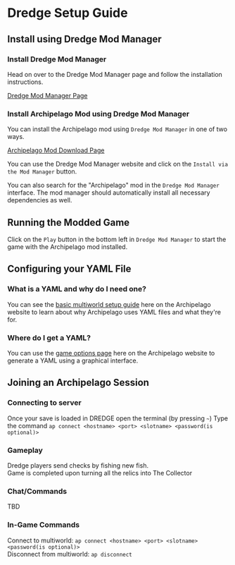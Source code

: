 # Dredge Setup Guide

## Install using Dredge Mod Manager

### Install Dredge Mod Manager

Head on over to the Dredge Mod Manager page and follow the installation instructions.

[Dredge Mod Manager Page](https://dredgemods.com/manager/)

### Install Archipelago Mod using Dredge Mod Manager

You can install the Archipelago mod using `Dredge Mod Manager` in one of two ways.

[Archipelago Mod Download Page](https://dredgemods.com/mods/)

You can use the Dredge Mod Manager website and click on the `Install via the Mod Manager` button.

You can also search for the "Archipelago" mod in the `Dredge Mod Manager` interface. The mod manager should automatically install
all necessary dependencies as well.

## Running the Modded Game

Click on the `Play` button in the bottom left in `Dredge Mod Manager` to start the game with the Archipelago mod installed.

## Configuring your YAML File
### What is a YAML and why do I need one?
You can see the [basic multiworld setup guide](/tutorial/Archipelago/setup/en) here on the Archipelago website to learn 
about why Archipelago uses YAML files and what they're for.

### Where do I get a YAML?
You can use the [game options page](/games/Dredge/player-options) here on the Archipelago 
website to generate a YAML using a graphical interface.


## Joining an Archipelago Session
### Connecting to server
Once your save is loaded in DREDGE open the terminal (by pressing `~`)
Type the command `ap connect <hostname> <port> <slotname> <password(is optional)>`

### Gameplay

Dredge players send checks by fishing new fish.\
Game is completed upon turning all the relics into The Collector

### Chat/Commands
TBD

### In-Game Commands
Connect to multiworld: `ap connect <hostname> <port> <slotname> <password(is optional)>`\
Disconnect from multiworld: `ap disconnect`